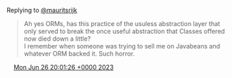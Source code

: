 Replying to [@mauritsrijk](https://twitter.com/mauritsrijk/status/1673347535014952962)

> Ah yes ORMs, has this practice of the usuless abstraction layer that only served to break the once useful abstraction that Classes offered now died down a little?  
> I remember when someone was trying to sell me on Javabeans and whatever ORM backed it\. Such horror\.

<img src="../../media/tweet.ico" width="12" /> [Mon Jun 26 20:01:26 +0000 2023](https://twitter.com/DromerDenker/status/1673421230865543171)